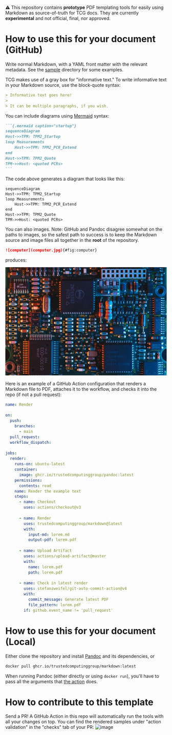 ⚠️ This repository contains **prototype** PDF templating tools for easily using Markdown as source-of-truth for TCG docs. They are currently **experimental** and not official, final, nor approved.

# How to use this for your document (GitHub)

Write normal Markdown, with a YAML front matter with the relevant metadata. See the [sample](sample) directory for some examples.

TCG makes use of a gray box for "informative text." To write informative text in your Markdown source, use the block-quote syntax:

```md
> Informative text goes here!
>
> It can be multiple paragraphs, if you wish.
```

You can include diagrams using [Mermaid](https://mermaid-js.github.io/mermaid/#/) syntax:

````md
```{.mermaid caption="startup"}
sequenceDiagram
Host->>TPM: TPM2_Startup
loop Measurements
    Host->>TPM: TPM2_PCR_Extend
end
Host->>TPM: TPM2_Quote
TPM->>Host: <quoted PCRs>
```
````

The code above generates a diagram that looks like this:

```mermaid
sequenceDiagram
Host->>TPM: TPM2_Startup
loop Measurements
    Host->>TPM: TPM2_PCR_Extend
end
Host->>TPM: TPM2_Quote
TPM->>Host: <quoted PCRs>
```

You can also images. Note: GitHub and Pandoc disagree somewhat on the paths to images,
so the safest path to success is to keep the Markdown source and image files all
together in the **root** of the repository.

```md
![computer](computer.jpg){#fig:computer}
```

produces:

![computer](computer.jpg)


Here is an example of a GitHub Action configuration that renders a Markdown file to PDF, attaches it to the workflow, and checks it into the repo (if not a pull request):

```yaml
name: Render

on:
  push:
    branches:
      - main
  pull_request:
  workflow_dispatch:

jobs:
  render:
    runs-on: ubuntu-latest
    container:
      image: ghcr.io/trustedcomputinggroup/pandoc:latest
    permissions:
      contents: read
    name: Render the example text
    steps:
      - name: Checkout
        uses: actions/checkout@v3

      - name: Render
        uses: trustedcomputinggroup/markdown@latest
        with:
          input-md: lorem.md
          output-pdf: lorem.pdf

      - name: Upload Artifact
        uses: actions/upload-artifact@master
        with:
          name: lorem.pdf
          path: lorem.pdf
          
      - name: Check in latest render
        uses: stefanzweifel/git-auto-commit-action@v4
        with:
          commit_message: Generate latest PDF
          file_pattern: lorem.pdf
        if: github.event_name != 'pull_request'
```

# How to use this for your document (Local)

Either clone the repository and install [Pandoc](https://pandoc.org) and its dependencies, or

```sh
docker pull ghcr.io/trustedcomputinggroup/markdown:latest
```

When running Pandoc (either directly or using `docker run`), you'll have to pass all the arguments that [the action](action.yml) does.

# How to contribute to this template

Send a PR! A GitHub Action in this repo will automatically run the tools with all your changes on top. You can find the rendered samples under "action validation" in the "checks" tab of your PR:
<img width="816" alt="image" src="https://user-images.githubusercontent.com/61842497/184302317-56ac941e-703b-4bbc-a0fa-a155997ffdbf.png">
